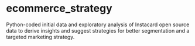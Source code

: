# ecommerce_strategy
Python-coded initial data and exploratory analysis of Instacard open source data to derive insights and suggest strategies for better segmentation and a targeted marketing strategy.
